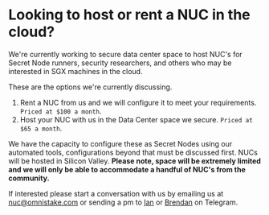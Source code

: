 # Looking to host or rent a NUC in the cloud?

We're currently working to secure data center space to host NUC's for Secret Node runners, security researchers, and others who may be interested in SGX machines in the cloud.

These are the options we're currently discussing.

1. Rent a NUC from us and we will configure it to meet your requirements. `Priced at $100 a month`.
2. Host your NUC with us in the Data Center space we secure. `Priced at $65 a month`.

We have the capacity to configure these as Secret Nodes using our automated tools, configurations beyond that must be discussed first. NUCs will be hosted in Silicon Valley.
**Please note, space will be extremely limited and we will only be able to accommodate a handful of NUC's from the community.**

If interested please start a conversation with us by emailing us at nuc@omnistake.com or sending a pm to [Ian](https://t.me/moonstash) or [Brendan](https://t.me/BrendanKitt) on Telegram.